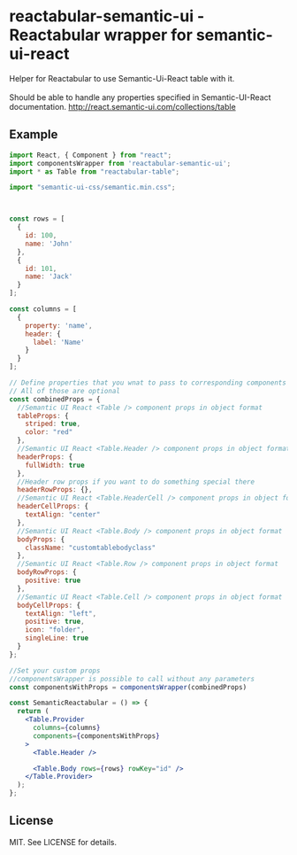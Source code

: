 # reactabular-semantic-ui - Reactabular wrapper for semantic-ui-react

Helper for Reactabular to use Semantic-Ui-React table with it.
<br><br>Should be able to handle any properties specified in Semantic-UI-React documentation.
http://react.semantic-ui.com/collections/table
## Example

```jsx
import React, { Component } from "react";
import componentsWrapper from 'reactabular-semantic-ui';
import * as Table from "reactabular-table";

import "semantic-ui-css/semantic.min.css";



const rows = [
  {
    id: 100,
    name: 'John'
  },
  {
    id: 101,
    name: 'Jack'
  }
];

const columns = [
  {
    property: 'name',
    header: {
      label: 'Name'
    }
  }
];

// Define properties that you wnat to pass to corresponding components
// All of those are optional
const combinedProps = {
  //Semantic UI React <Table /> component props in object format
  tableProps: {
    striped: true,
    color: "red"
  },
  //Semantic UI React <Table.Header /> component props in object format
  headerProps: {
    fullWidth: true
  },
  //Header row props if you want to do something special there
  headerRowProps: {},
  //Semantic UI React <Table.HeaderCell /> component props in object format
  headerCellProps: {
    textAlign: "center"
  },
  //Semantic UI React <Table.Body /> component props in object format
  bodyProps: {
    className: "customtablebodyclass"
  },
  //Semantic UI React <Table.Row /> component props in object format
  bodyRowProps: {
    positive: true
  },
  //Semantic UI React <Table.Cell /> component props in object format
  bodyCellProps: {
    textAlign: "left",
    positive: true,
    icon: "folder",
    singleLine: true
  }
};

//Set your custom props
//componentsWrapper is possible to call without any parameters
const componentsWithProps = componentsWrapper(combinedProps)

const SemanticReactabular = () => {
  return (
    <Table.Provider
      columns={columns}
      components={componentsWithProps}
    >
      <Table.Header />

      <Table.Body rows={rows} rowKey="id" />
    </Table.Provider>
  );
};

```

## License

MIT. See LICENSE for details.

